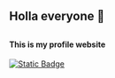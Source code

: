 <h2>Holla everyone 👋 <h2>
<h4>This is my profile website</h4> 

  [![Static Badge](https://img.shields.io/badge/⚡-Alwin_Sajan-f29111)](https://alwin-sajan.github.io/)

<p></p>
